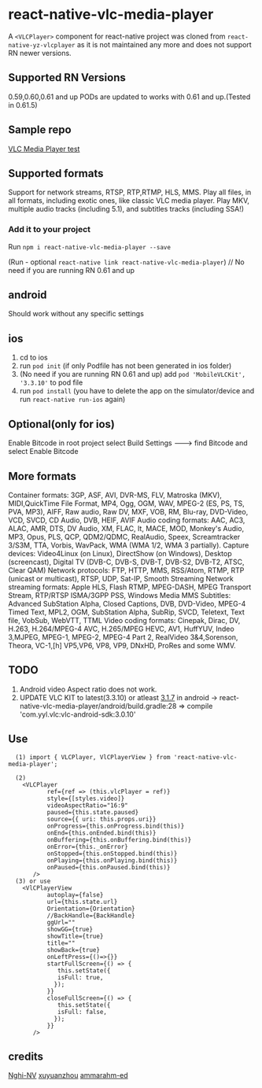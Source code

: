 # react-native-vlc-media-player

A `<VLCPlayer>` component for react-native
project was cloned from `react-native-yz-vlcplayer` as it is not maintained any more and does not support RN newer versions.

## Supported RN Versions

0.59,0.60,0.61 and up
PODs are updated to works with 0.61 and up.(Tested in 0.61.5)

## Sample repo

[VLC Media Player test](https://github.com/razorRun/react-native-vlc-media-player-test)

## Supported formats

Support for network streams, RTSP, RTP,RTMP, HLS, MMS.
Play all files, in all formats, including exotic ones, like classic VLC media player.
Play MKV, multiple audio tracks (including 5.1), and subtitles tracks (including SSA!)

### Add it to your project

Run `npm i react-native-vlc-media-player --save`

(Run - optional `react-native link react-native-vlc-media-player`) // No need if you are running RN 0.61 and up

## android

Should work without any specific settings

## ios

1. cd to ios
2. run `pod init` (if only Podfile has not been generated in ios folder)
3. (No need if you are running RN 0.61 and up) add `pod 'MobileVLCKit', '3.3.10'` to pod file
4. run `pod install` (you have to delete the app on the simulator/device and run `react-native run-ios` again)

## Optional(only for ios)

Enable Bitcode
in root project select Build Settings ---> find Bitcode and select Enable Bitcode

## More formats

Container formats: 3GP, ASF, AVI, DVR-MS, FLV, Matroska (MKV), MIDI,QuickTime File Format, MP4, Ogg, OGM, WAV, MPEG-2 (ES, PS, TS, PVA, MP3), AIFF, Raw audio, Raw DV, MXF, VOB, RM, Blu-ray, DVD-Video, VCD, SVCD, CD Audio, DVB, HEIF, AVIF
Audio coding formats: AAC, AC3, ALAC, AMR, DTS, DV Audio, XM, FLAC, It, MACE, MOD, Monkey's Audio, MP3, Opus, PLS, QCP, QDM2/QDMC, RealAudio, Speex, Screamtracker 3/S3M, TTA, Vorbis, WavPack, WMA (WMA 1/2, WMA 3 partially).
Capture devices: Video4Linux (on Linux), DirectShow (on Windows), Desktop (screencast), Digital TV (DVB-C, DVB-S, DVB-T, DVB-S2, DVB-T2, ATSC, Clear QAM)
Network protocols: FTP, HTTP, MMS, RSS/Atom, RTMP, RTP (unicast or multicast), RTSP, UDP, Sat-IP, Smooth Streaming
Network streaming formats: Apple HLS, Flash RTMP, MPEG-DASH, MPEG Transport Stream, RTP/RTSP ISMA/3GPP PSS, Windows Media MMS
Subtitles: Advanced SubStation Alpha, Closed Captions, DVB, DVD-Video, MPEG-4 Timed Text, MPL2, OGM, SubStation Alpha, SubRip, SVCD, Teletext, Text file, VobSub, WebVTT, TTML
Video coding formats: Cinepak, Dirac, DV, H.263, H.264/MPEG-4 AVC, H.265/MPEG HEVC, AV1, HuffYUV, Indeo 3,MJPEG, MPEG-1, MPEG-2, MPEG-4 Part 2, RealVideo 3&4,Sorenson, Theora, VC-1,[h] VP5,VP6, VP8, VP9, DNxHD, ProRes and some WMV.

## TODO

1. Android video Aspect ratio does not work.
2. UPDATE VLC KIT to latest(3.3.10) or atleast [3.1.7](https://mvnrepository.com/artifact/com.yyl.vlc/vlc-android-sdk/3.1.7) in android  -> react-native-vlc-media-player/android/build.gradle:28 => compile 'com.yyl.vlc:vlc-android-sdk:3.0.10'

## Use

```
  (1) import { VLCPlayer, VlCPlayerView } from 'react-native-vlc-media-player';

  (2)
    <VLCPlayer
           ref={ref => (this.vlcPlayer = ref)}
           style={[styles.video]}
           videoAspectRatio="16:9"
           paused={this.state.paused}
           source={{ uri: this.props.uri}}
           onProgress={this.onProgress.bind(this)}
           onEnd={this.onEnded.bind(this)}
           onBuffering={this.onBuffering.bind(this)}
           onError={this._onError}
           onStopped={this.onStopped.bind(this)}
           onPlaying={this.onPlaying.bind(this)}
           onPaused={this.onPaused.bind(this)}
       />
  (3) or use
    <VlCPlayerView
           autoplay={false}
           url={this.state.url}
           Orientation={Orientation}
           //BackHandle={BackHandle}
           ggUrl=""
           showGG={true}
           showTitle={true}
           title=""
           showBack={true}
           onLeftPress={()=>{}}
           startFullScreen={() => {
              this.setState({
              isFull: true,
             });
           }}
           closeFullScreen={() => {
              this.setState({
              isFull: false,
             });
           }}
       />
```

## credits

[Nghi-NV](https://github.com/Nghi-NV)
[xuyuanzhou](https://github.com/xuyuanzhou)
[ammarahm-ed](https://github.com/ammarahm-ed)
